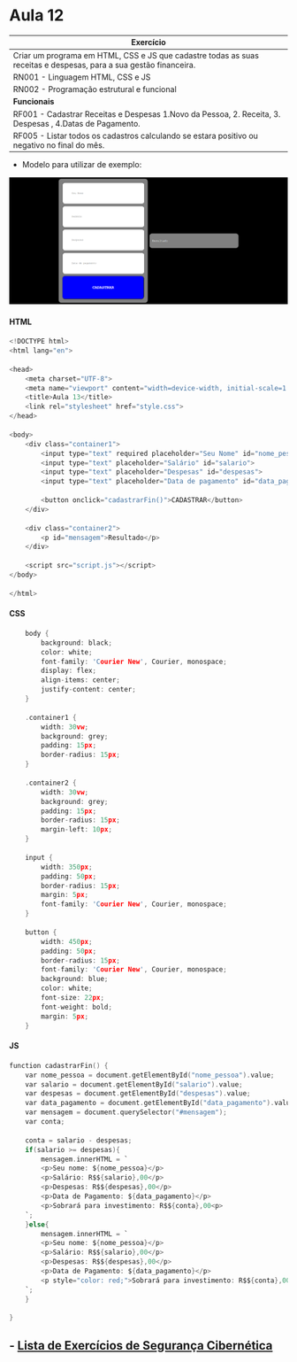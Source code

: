 # Aula 12

|Exercício|
|-|
|Criar um programa em HTML, CSS e JS que cadastre todas as suas receitas e despesas, para a sua gestão financeira.||-| 
|RN001 - Linguagem HTML, CSS e JS|_Essencial_|
|RN002 - Programação estrutural e funcional|_Essencial_|
|**Funcionais**
|RF001 - Cadastrar Receitas e Despesas 1.Novo da Pessoa, 2. Receita, 3. Despesas , 4.Datas de Pagamento.|
|RF005 - Listar todos os cadastros calculando se estara positivo ou negativo no final do mês.|_Importante_|

- Modelo para utilizar de exemplo: 

<img src="ex03.png">

#### HTML
```c
<!DOCTYPE html>
<html lang="en">

<head>
    <meta charset="UTF-8">
    <meta name="viewport" content="width=device-width, initial-scale=1.0">
    <title>Aula 13</title>
    <link rel="stylesheet" href="style.css">
</head>

<body>
    <div class="container1">
        <input type="text" required placeholder="Seu Nome" id="nome_pessoa">
        <input type="text" placeholder="Salário" id="salario">
        <input type="text" placeholder="Despesas" id="despesas">
        <input type="text" placeholder="Data de pagamento" id="data_pagamento">

        <button onclick="cadastrarFin()">CADASTRAR</button>
    </div>

    <div class="container2">
        <p id="mensagem">Resultado</p>
    </div>

    <script src="script.js"></script>
</body>

</html>
```

#### CSS
```c
    body {
        background: black;
        color: white;
        font-family: 'Courier New', Courier, monospace;
        display: flex;
        align-items: center;
        justify-content: center;
    }

    .container1 {
        width: 30vw;
        background: grey;
        padding: 15px;
        border-radius: 15px;
    }

    .container2 {
        width: 30vw;
        background: grey;
        padding: 15px;
        border-radius: 15px;
        margin-left: 10px;
    }

    input {
        width: 350px;
        padding: 50px;
        border-radius: 15px;
        margin: 5px;
        font-family: 'Courier New', Courier, monospace;
    }

    button {
        width: 450px;
        padding: 50px;
        border-radius: 15px;
        font-family: 'Courier New', Courier, monospace;
        background: blue;
        color: white;
        font-size: 22px;
        font-weight: bold;
        margin: 5px;
    }
```

#### JS
```c
function cadastrarFin() {
    var nome_pessoa = document.getElementById("nome_pessoa").value;
    var salario = document.getElementById("salario").value;
    var despesas = document.getElementById("despesas").value;
    var data_pagamento = document.getElementById("data_pagamento").value;
    var mensagem = document.querySelector("#mensagem");
    var conta;

    conta = salario - despesas;
    if(salario >= despesas){
        mensagem.innerHTML = `
        <p>Seu nome: ${nome_pessoa}</p>
        <p>Salário: R$${salario},00</p>
        <p>Despesas: R$${despesas},00</p>
        <p>Data de Pagamento: ${data_pagamento}</p>
        <p>Sobrará para investimento: R$${conta},00<p>
    `;
    }else{
        mensagem.innerHTML = `
        <p>Seu nome: ${nome_pessoa}</p>
        <p>Salário: R$${salario},00</p>
        <p>Despesas: R$${despesas},00</p>
        <p>Data de Pagamento: ${data_pagamento}</p>
        <p style="color: red;">Sobrará para investimento: R$${conta},00<p>
    `;
    }
   
}
```

##  - [Lista de Exercícios de Segurança Cibernética](https://forms.gle/th6etMAkeCNWG8dh8)

        